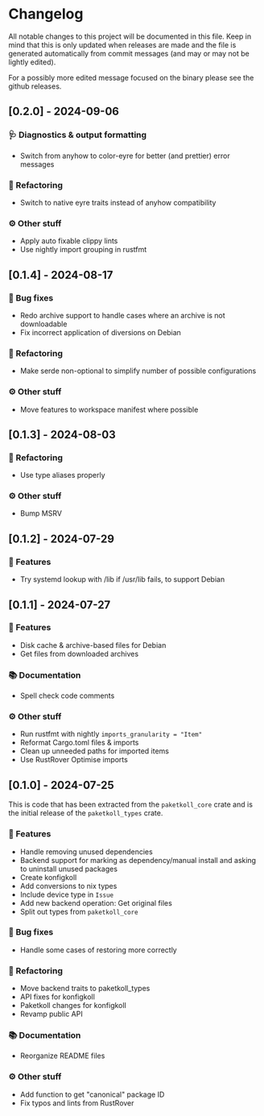 # Changelog

All notable changes to this project will be documented in this file.
Keep in mind that this is only updated when releases are made and the file
is generated automatically from commit messages (and may or may not be lightly
edited).

For a possibly more edited message focused on the binary please see the github
releases.

## [0.2.0] - 2024-09-06

### 🩺 Diagnostics & output formatting

- Switch from anyhow to color-eyre for better (and prettier) error messages

### 🚜 Refactoring

- Switch to native eyre traits instead of anyhow compatibility

### ⚙️ Other stuff

- Apply auto fixable clippy lints
- Use nightly import grouping in rustfmt

## [0.1.4] - 2024-08-17

### 🐛 Bug fixes

- Redo archive support to handle cases where an archive is not downloadable
- Fix incorrect application of diversions on Debian

### 🚜 Refactoring

- Make serde non-optional to simplify number of possible configurations

### ⚙️ Other stuff

- Move features to workspace manifest where possible

## [0.1.3] - 2024-08-03

### 🚜 Refactoring

- Use type aliases properly

### ⚙️ Other stuff

- Bump MSRV

## [0.1.2] - 2024-07-29

### 🚀 Features

- Try systemd lookup with /lib if /usr/lib fails, to support Debian

## [0.1.1] - 2024-07-27

### 🚀 Features

- Disk cache & archive-based files for Debian
- Get files from downloaded archives

### 📚 Documentation

- Spell check code comments

### ⚙️ Other stuff

- Run rustfmt with nightly `imports_granularity = "Item"`
- Reformat Cargo.toml files & imports
- Clean up unneeded paths for imported items
- Use RustRover Optimise imports

## [0.1.0] - 2024-07-25

This is code that has been extracted from the `paketkoll_core` crate and is
the initial release of the `paketkoll_types` crate.

### 🚀 Features

- Handle removing unused dependencies
- Backend support for marking as dependency/manual install and asking to
  uninstall unused packages
- Create konfigkoll
- Add conversions to nix types
- Include device type in `Issue`
- Add new backend operation: Get original files
- Split out types from `paketkoll_core`

### 🐛 Bug fixes

- Handle some cases of restoring more correctly

### 🚜 Refactoring

- Move backend traits to paketkoll_types
- API fixes for konfigkoll
- Paketkoll changes for konfigkoll
- Revamp public API

### 📚 Documentation

- Reorganize README files

### ⚙️ Other stuff

- Add function to get "canonical" package ID
- Fix typos and lints from RustRover
